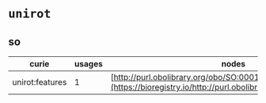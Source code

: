 # `unirot`

## so

| curie           |   usages | nodes                                                                                                         |
|-----------------|----------|---------------------------------------------------------------------------------------------------------------|
| unirot:features |        1 | [http://purl.obolibrary.org/obo/SO:0001971](https://bioregistry.io/http://purl.obolibrary.org/obo/SO:0001971) |
